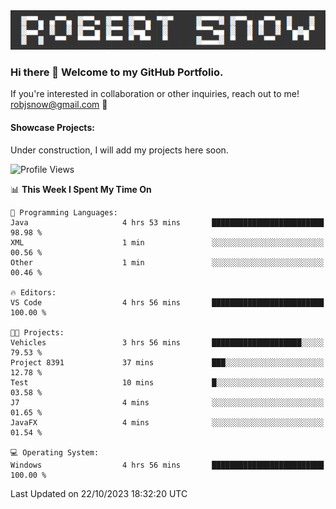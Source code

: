 <img alt="myname" src="assets/name.png" />

### Hi there 👋 Welcome to my GitHub Portfolio.
If you're interested in collaboration or other inquiries, reach out to me!  robjsnow@gmail.com  :briefcase:

#### Showcase Projects:

Under construction, I will add my projects here soon.

<!--START_SECTION:waka-->
![Profile Views](http://img.shields.io/badge/Profile%20Views-3-blue)

📊 **This Week I Spent My Time On** 

```text
💬 Programming Languages: 
Java                     4 hrs 53 mins       █████████████████████████   98.98 % 
XML                      1 min               ░░░░░░░░░░░░░░░░░░░░░░░░░   00.56 % 
Other                    1 min               ░░░░░░░░░░░░░░░░░░░░░░░░░   00.46 % 

🔥 Editors: 
VS Code                  4 hrs 56 mins       █████████████████████████   100.00 % 

🐱‍💻 Projects: 
Vehicles                 3 hrs 56 mins       ████████████████████░░░░░   79.53 % 
Project 8391             37 mins             ███░░░░░░░░░░░░░░░░░░░░░░   12.78 % 
Test                     10 mins             █░░░░░░░░░░░░░░░░░░░░░░░░   03.58 % 
J7                       4 mins              ░░░░░░░░░░░░░░░░░░░░░░░░░   01.65 % 
JavaFX                   4 mins              ░░░░░░░░░░░░░░░░░░░░░░░░░   01.54 % 

💻 Operating System: 
Windows                  4 hrs 56 mins       █████████████████████████   100.00 % 
```


 Last Updated on 22/10/2023 18:32:20 UTC
<!--END_SECTION:waka-->

<!--
**robjsnow/robjsnow** is a ✨ _special_ ✨ repository because its `README.md` (this file) appears on your GitHub profile.

Here are some ideas to get you started:

- 🔭 I’m currently working on ...
- 🌱 I’m currently learning ...
- 👯 I’m looking to collaborate on ...
- 🤔 I’m looking for help with ...
- 💬 Ask me about ...
- 📫 How to reach me: ...
- 😄 Pronouns: ...
- ⚡ Fun fact: ...
-->

